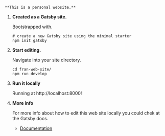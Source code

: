     **This is a personal website.**

1.  **Created as a Gatsby site.**

    Bootstrapped with.

    ```shell
    # create a new Gatsby site using the minimal starter
    npm init gatsby
    ```

2.  **Start editing.**

    Navigate into your site directory.

    ```shell
    cd fran-web-site/
    npm run develop
    ```

3.  **Run it locally**

    Running at http://localhost:8000!

4.  **More info**

    For more info about how to edit this web site locally you could chek at the Gatsby docs.

    - [Documentation](https://www.gatsbyjs.com/docs/?utm_source=starter&utm_medium=readme&utm_campaign=minimal-starter)
